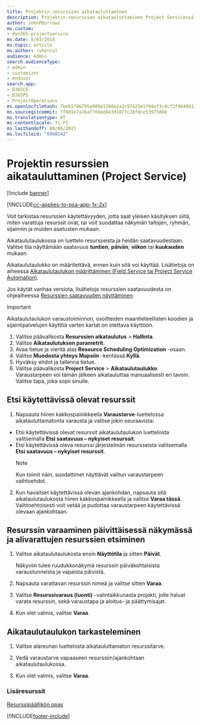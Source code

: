 ```yaml
---
title: Projektin resurssien aikatauluttaminen
description: Projektin resurssien aikatauluttaminen Project Servicessä
author: JohnPBurrows
ms.custom:
- dyn365-projectservice
ms.date: 8/03/2018
ms.topic: article
ms.author: ruhercul
audience: Admin
search.audienceType:
- admin
- customizer
- enduser
search.app:
- D365CE
- D365PS
- ProjectOperations
ms.openlocfilehash: 7beb1f86795a909a1266b2a2c97421e1f04ef3c4cf2f9b49413cd1382b0f2011
ms.sourcegitcommit: 7f8d1e7a16af769adb43d1877c28fdce53975db8
ms.translationtype: HT
ms.contentlocale: fi-FI
ms.lasthandoff: 08/06/2021
ms.locfileid: "6998142"
---
```

# <a name="schedule-resources-for-a-project-project-service"></a>Projektin resurssien aikatauluttaminen (Project Service)

[!include [banner](../includes/psa-now-project-operations.md)]

[!INCLUDE[cc-applies-to-psa-app-1x-2x](../includes/cc-applies-to-psa-app-1x-2x.md)]

Voit tarkistaa resurssien käytettävyyden, jotta saat yleisen käsityksen siitä, miten varattuja resurssit ovat, tai voit suodattaa näkymän taitojen, ryhmän, sijainnin ja muiden asetusten mukaan.  
  
Aikataulutaulukossa on luettelo resursseista ja heidän saatavuudestaan. Valitse tila näyttämään saatavuus **tuntien**, **päivän**, **viikon** tai **kuukauden** mukaan.  
  
Aikataulutaulukko on määritettävä, ennen kuin sitä voi käyttää. Lisätietoja on aiheessa [Aikataulutaulukon määrittäminen (Field Service tai Project Service Automation)](/dynamics365/field-service/configure-schedule-board).
  
Jos käytät vanhaa versiota, lisätietoja resurssien saatavuudesta on ohjeaiheessa [Resurssien saatavuuden näyttäminen](../psa/view-resource-availability.md).  

> [!IMPORTANT]
>  Aikataulutaulukon varaustoiminnon, osoitteiden maantieteellisten koodien ja sijaintipalvelujen käyttöä varten kartat on otettava käyttöön.  
> 
> 1. Valitse päävalikosta **Resurssien aikataulutus** > **Hallinta**.  
> 2. Valitse **Aikataulutuksen parametrit**.  
> 3. Avaa tietue ja vieritä alas **Resource Scheduling Optimization** -osaan.  
> 4. Valitse **Muodosta yhteys Mapsiin** -kentässä **Kyllä**.  
> 5. Hyväksy ehdot ja tallenna tietue.  
> 6. Valitse päävalikosta **Project Service** > **Aikataulutaulukko**. Varaustarpeen voi tämän jälkeen aikatauluttaa manuaalisesti eri tavoin. Valitse tapa, joka sopii sinulle.
  
## <a name="find-available-resources"></a>Etsi käytettävissä olevat resurssit

1.  Napsauta hiiren kakkospainikkeella **Varaustarve**-luettelossa aikatauluttamatonta varausta ja valitse jokin seuraavista:  
  
- Etsi käytettävissä olevat resurssit aikataulutaulukon luettelosta valitsemalla **Etsi saatavuus – nykyiset resurssit**.  
- Etsi käytettävissä oleva resurssi järjestelmän resursseista valitsemalla **Etsi saatavuus – nykyiset resurssit**.  
   > [!NOTE]
   >  Kun toimit näin, suodattimet näyttävät valitun varaustarpeen vaihtoehdot.  
  
2. Kun havaitset käytettävissä olevan ajankohdan, napsauta sitä aikataulutaulukosta hiiren kakkospainikkeella ja valitse **Varaa tässä**. Vaihtoehtoisesti voit vetää ja pudottaa varaustarpeen käytettävissä olevaan ajankohtaan.  
  

## <a name="book-a-resource-using-the-daily-view-and-find-whos-under-booked"></a>Resurssin varaaminen päivittäisessä näkymässä ja alivarattujen resurssien etsiminen
  
1.  Valitse aikataulutaulukosta ensin **Näyttötila** ja sitten **Päivät**.  
  
    Näkyviin tulee ruudukkonäkymä resurssin päiväkohtaisista varaustunneista ja vapaista päivistä.  
  
2.  Napsauta varattavan resurssin nimeä ja valitse sitten **Varaa**.  
  
3.  Valitse **Resurssivaraus (luonti)** -valintaikkunasta projekti, jolle haluat varata resurssin, sekä varaustapa ja aloitus- ja päättymisajat.  
  
4.  Kun olet valmis, valitse **Varaa**.  
  
## <a name="view-to-the-schedule-board"></a>Aikataulutaulukon tarkasteleminen
  
1.  Valitse alareunan luettelosta aikatauluttamaton resurssitarve.  
  
2.  Vedä varaustarve vapaaseen resurssiin/ajankohtaan aikataulutaulukossa.  
  
3.  Kun olet valmis, valitse **Varaa**.  
  
### <a name="additional-resources"></a>Lisäresurssit  
 [Resurssipäällikön opas](../psa/resource-manager-guide.md)


[!INCLUDE[footer-include](../includes/footer-banner.md)]